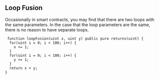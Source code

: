 ## Loop Fusion

Occasionally in smart contracts, you may find that there are two loops with the same parameters. In the case that the loop parameters are the same, there is no reason to have separate loops.

```
 function loopFusion(uint x, uint y) public pure returns(uint) {
  for(uint i = 0; i < 100; i++) {
    x += 1;
  }
  for(uint i = 0; i < 100; i++) {
    y += 1;
  }
  return x + y;
}
```
